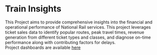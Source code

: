 # Train Insights
This Project aims to provide comprehensive insights into the financial and operational performance of National Rail services. This project leverages ticket sales data to identify popular routes, peak travel times, revenue generation from different ticket types and classes, and diagnose on-time performance along with contributing factors for delays. <br>
Project dashboards are available [here](https://public.tableau.com/views/NationalRailInsights/FinancialDashboard?:language=en-US&publish=yes&:sid=&:display_count=n&:origin=viz_share_link)

